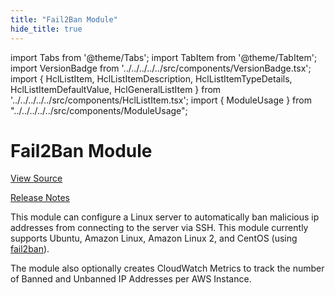 ```yaml
---
title: "Fail2Ban Module"
hide_title: true
---
```


import Tabs from '@theme/Tabs';
import TabItem from '@theme/TabItem';
import VersionBadge from '../../../../../src/components/VersionBadge.tsx';
import { HclListItem, HclListItemDescription, HclListItemTypeDetails, HclListItemDefaultValue, HclGeneralListItem } from '../../../../../src/components/HclListItem.tsx';
import { ModuleUsage } from "../../../../../src/components/ModuleUsage";

<VersionBadge repoTitle="Security Modules" version="0.68.5" lastModifiedVersion="0.65.9"/>

# Fail2Ban Module

<a href="https://github.com/gruntwork-io/terraform-aws-security/tree/v0.68.5/modules/fail2ban" className="link-button" title="View the source code for this module in GitHub.">View Source</a>

<a href="https://github.com/gruntwork-io/terraform-aws-security/releases/tag/v0.65.9" className="link-button" title="Release notes for only versions which impacted this module.">Release Notes</a>

This module can configure a Linux server to automatically ban malicious ip addresses from connecting to the server
via SSH. This module currently supports Ubuntu, Amazon Linux, Amazon Linux 2, and CentOS (using
[fail2ban](https://www.fail2ban.org)).

The module also optionally creates CloudWatch Metrics to track the number of Banned and Unbanned IP Addresses per AWS
Instance.


<!-- ##DOCS-SOURCER-START
{
  "originalSources": [
    "https://github.com/gruntwork-io/terraform-aws-security/tree/v0.68.5/modules/fail2ban/readme.md",
    "https://github.com/gruntwork-io/terraform-aws-security/tree/v0.68.5/modules/fail2ban/variables.tf",
    "https://github.com/gruntwork-io/terraform-aws-security/tree/v0.68.5/modules/fail2ban/outputs.tf"
  ],
  "sourcePlugin": "module-catalog-api",
  "hash": "47619ecde4951e7176ae9d457bc28206"
}
##DOCS-SOURCER-END -->
